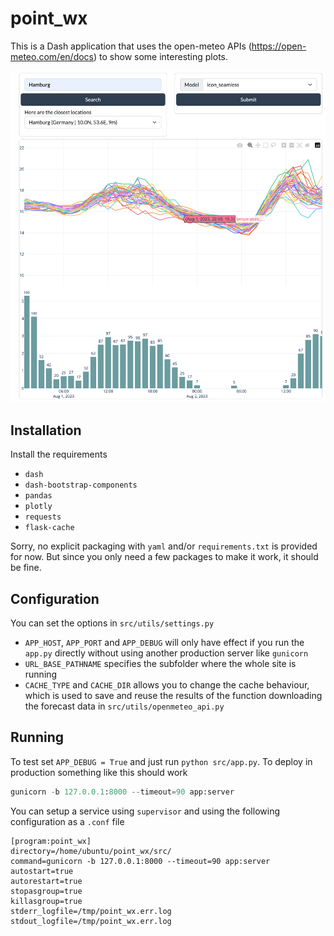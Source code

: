 # point_wx

This is a Dash application that uses the open-meteo APIs (https://open-meteo.com/en/docs) to show some interesting plots.

![alt|300](app_screen.png)

## Installation
Install the requirements

- `dash`
- `dash-bootstrap-components`
- `pandas`
- `plotly`
- `requests`
- `flask-cache`

Sorry, no explicit packaging with `yaml` and/or `requirements.txt` is provided for now.
But since you only need a few packages to make it work, it should be fine. 

## Configuration
You can set the options in `src/utils/settings.py`

- `APP_HOST`, `APP_PORT` and `APP_DEBUG` will only have effect if you run the `app.py` directly without using another production server like `gunicorn`
- `URL_BASE_PATHNAME` specifies the subfolder where the whole site is running
- `CACHE_TYPE` and `CACHE_DIR` allows you to change the cache behaviour, which is used to save and reuse the results of the function downloading the forecast data in `src/utils/openmeteo_api.py`

## Running
To test set `APP_DEBUG = True` and just run `python src/app.py`.
To deploy in production something like this should work

```python
gunicorn -b 127.0.0.1:8000 --timeout=90 app:server
```

You can setup a service using `supervisor` and using the following configuration as a `.conf` file

```
[program:point_wx]
directory=/home/ubuntu/point_wx/src/
command=gunicorn -b 127.0.0.1:8000 --timeout=90 app:server
autostart=true
autorestart=true
stopasgroup=true
killasgroup=true
stderr_logfile=/tmp/point_wx.err.log
stdout_logfile=/tmp/point_wx.err.log
```

